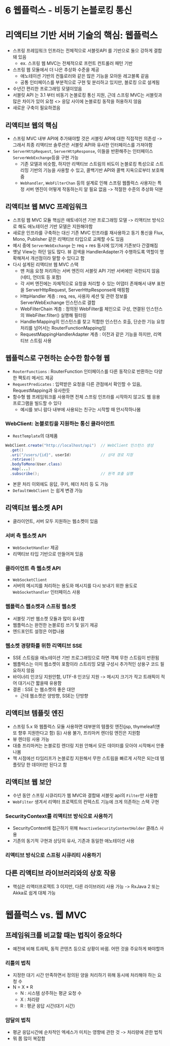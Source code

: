 # 6 웹플럭스 - 비동기 논블로킹 통신

# 리액티브 기반 서버 기술의 핵심: 웹플럭스

- 스프링 프레임워크 인프라는 전체적으로 서블릿API 를 기반으로 둘으 강하게 결합돼 있음
  - ex. 스프링 웹 MVC는 전체적으로 프런트 컨트롤러 패턴 기반
- 스프링 웹 모듈에서 더 나은 추상화 수준을 제공
  - 애노테이션 기반의 컨틀로러와 같은 많은 기능을 모아둔 레고블록 같음
  - 공통 인터페이스를 부분적으로 구현 및 분리하고 있지만, 블로킹 으로 설계됨
- 수년간 편리한 프로그래밍 모델이었음
- 서블릿 API 는 3.1 부터 비동기 논블로킹 통신 지원, 근데 스프링 MVC는 서블릿과 많은 차이가 있어 요청 <> 응답 사이에 논블로킹 동작을 허용하지 않음
- 새로운 구축이 필요하겠음

## 리액티브 웹의 핵심
- 스프링 MVC 내부 API에 추가돼야할 것은 서블릿 API에 대한 직접적읜 의존성 -> 그래서 최종 리액티브 솔루션은 서블릿 API와 유사한 인터페이스를 가져야함
- `ServerHttpRequest`, `ServerHttpResponse`, 이들을 반환해주는 인터페이스 `ServerWebExchange`등을 구현 가능
  - 기존 모델과 비슷함, 하지만 리액티브 스트림의 비도이 논블로킹 특성으로 스트리밍 기반의 기능을 사용할 수 있고, 콜백기반 API와 콜백 지옥으로부터 보호해줌 
  - `Webhandler`, `WebFilterChan` 등의 설계로 인해 스프링 웹플럭스 사용자는 특정 서버 엔진이 어떻게 작동하는지 알 필요 없음 -> 적절한 수준의 추상화 덕분

## 리액티브 웹 MVC 프레임워크
- 스프링 웹 MVC 모듈 핵심은 애토네이션 기반 프로그래밍 모델 -> 리액티브 방식으로 해도 애노테이션 기반 모델은 지원해야함
- 새로운 인프라를 구축하는 대신 기존 MVC 인프라를 재사용하고 동기 통신을 Flux, Mono, Publisher 같은 리액티브 타입으로 교체할 수도 있음
- 예시 중에 `ServerWebExchange` 는 req + res 동시에 있기에 기존보다 간결해짐
- 옛날 View는 하던 일도 많다. 뷰 검색을 HandlerAdapter가 수행하도록 역할이 명확해져서 개선점이라 말할 수 있다고 함
- 다시 설계된 리액티브 웹 MVC 스택
  - 맨 처음 요청 처리하는 서버 엔진이 서블릿 API 기반 서버에만 국한되지 않음(네티, 언더토 등 포함)
  - 각 서버 엔진에는 자체적으로 요청을 처리할 수 있는 어댑터 존재해서 내부 표현을 ServerHttpRequest, ServerHttpResponse에 매핑함
  - HttpHandler 계층 : req, res, 사용자 세션 및 관련 정보를 ServerWebExchange 인스턴스로 결합
  - WebFilterChain 계층 : 정의된 WebFilter를 체인으로 구성, 연결된 인스턴스의 WebFilter.filter() 실행해 필터링
  - HandlerMapping의 인스턴스를 찾고 적합한 인스턴스 호출, 단순한 기능 요청 처리를 넘어서는 RouterFunctionMapping임
  - RequestMappingHandlerAdapter 계층 : 이전과 같은 기능을 하지만, 리액티브 스트림 사용

## 웹플럭스로 구현하는 순수한 함수형 웹
- `RouterFunctions` : RouterFunction 인터페이스를 다른 동작으로 반환하는 다양한 팩토리 메서드 제공
- `RequestPredicates` : 입력받은 요청을 다른 관점에서 확인할 수 있음, RequestMapping과 유사한듯
- 함수형 웹 프레임워크를 사용하면 전체 스프링 인프라를 시작하지 않고도 웹 응용 프로그램을 빌드할 수 있다
  - 예시를 보니 람다 내부에 사용되는 친구는 시작할 때 안시작하나봄 

### WebClient: 논블로킹을 지원하는 통신 클라이언트
- `RestTemplate`의 대체품
```java
WebClient.create("http://localhost/api")  // WebClient 인스턴스 생성
  .get()
  .uri("/users/{id}", userId)             // 상대 경로 지정
  .retrieve()
  .bodyToMono(User.class)
  .map(...)
  .subscribe();                           // 원격 호출 실행
```
- 본문 처리 이외에도 응답, 쿠키, 헤더 처리 등 도 가능
- `DefaultWebClient` 는 쉽게 변경 가능

## 리액티브 웹소켓 API
- 클라이언트, 서버 모두 지원하는 웹소켓이 있음
### 서버 측 웹소켓 API
- `WebSocketHandler` 제공
- 리액티브 타입 기반으로 만들어져 있음
### 클라이언트 측 웹소켓 API
- `WebSocketClient`
- 서버의 메시지를 처리하는 용도와 메시지를 다시 보내기 위한 용도로 `WebSockethandler` 인터페이스 사용
### 웹플럭스 웹소켓과 스프링 웹소켓
- 서블릿 기반 웹소켓 모듈과 많이 유사함
- 웹플럭스는 완전한 논블로킹 쓰기 및 읽기 제공
- 엔드포인트 설정은 어렵나봄

### 웹소켓 경량화를 위한 리액티브 SSE
- SSE 스트림을 애노테이션 기반 프로그래밍으로 하면 객체 무한 스트림이 반환됨
- 웹플럭스는 이미 웹소켓이 포함이라 스트리밍 모델 구성시 추가적인 상용구 코드 필요하지 않음
- 바이너리 인코딩 지원안함, UTF-8 인코딩 지원 -> 메시지 크기가 작고 트래픽이 적어 대기시간 짧을때 유용함
- 결론 : SSE 는 웹소켓의 좋은 대안
  - 근데 웹소켓은 양방향, SSE는 단방향
## 리액티브 템플릿 엔진
- 스프링 5.x 와 웹플럭스 모듈 사용하면 대부분의 템플릿 엔진(jsp, thymeleaf(얜 또 향후 지원한다고 함) 등) 사용 불가, 프리마커 렌더링 엔진은 지원함
- 뷰 렌더링 사용 가능
- 대충 프리마커는 논블로킹 렌더링 지원 안해서 모든 데이터를 모아야 시작해서 안좋나봄
- 책 시점에선 타임리프가 논블로킹 지원해서 무한 스트림을 빠르게 시작은 되는데 템플릿당 한 데이터만 된다고 함

## 리액티브 웹 보안
- 수년 동안 스프링 시큐리티가 웹 MVC와 결합돼 서블릿 api의 `Filter`만 사용함
- `WebFilter` 생겨서 리액터 프로젝트의 컨텍스트 기능에 크게 의존하는 스택 구현

### SecurityContext를 리액티브 방식으로 사용하기
- SecurityContext에 접근하기 위해 `ReactiveSecurityContextHolder` 클래스 사용
- 기존의 동기적 구현과 상당히 유사, 기존과 동일한 애노테이션 사용

### 리액티브 방식으로 스프링 시큐리티 사용하기

## 다른 리액티브 라이브러리와의 상호 작용
- 핵심은 리액터프로젝트 3 이지만, 다른 라이브러리 사용 가능 -> RxJava 2 또는 Akka로 쉽게 대체 가능

# 웹플럭스 vs. 웹 MVC
## 프레임워크를 비교할 때는 법칙이 중요하다
- 예전에 비해 트래픽, 동적 콘텐츠 등으로 상황이 바뀜. 어떤 것을 주요하게 봐야할까
### 리틀의 법칙
- 지정한 대기 시간 만족하면서 정의된 양을 처리하기 위해 동시에 처리해야 하는 요청 수
- N = X * R
  - N : 시스템 상주하는 평균 요청 수
  - X : 처리량
  - R : 평균 응답 시간(대기 시간)

### 암달의 법칙
- 평균 응답시간에 순차적인 엑세스가 미치는 영향에 관한 것 -> 처리량에 관한 법칙
- 뭐 쫌 많이 복잡함
